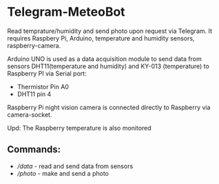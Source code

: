 # Telegram-MeteoBot
Read temprature/humidity and send photo upon request via Telegram. It requires Raspbery Pi, Arduino, temperature and humidity sensors, raspberry-camera.

Arduino UNO is used as a data acquisition module to send data from sensors DHT11(temperature and humidity) and KY-013 (temperature) to Raspberry PI via Serial port:
 * Thermistor Pin A0
 * DHT11 pin 4 

Raspberry Pi night vision camera is connected directly to Raspberry via camera-socket.

Upd: The Raspberry temperature is also monitored
## Commands:
 *  */data* - read and send data from sensors
 *  */photo* - make and send a photo
